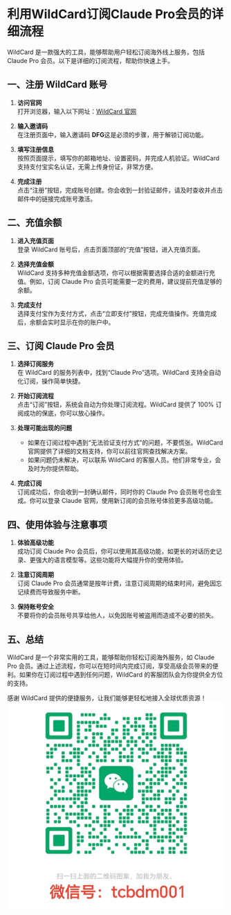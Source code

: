 # 利用WildCard订阅Claude Pro会员的详细流程

WildCard 是一款强大的工具，能够帮助用户轻松订阅海外线上服务，包括 Claude Pro 会员。以下是详细的订阅流程，帮助你快速上手。

## 一、注册 WildCard 账号

1. **访问官网**  
   打开浏览器，输入以下网址：[WildCard 官网](https://yeka.ai/i/DFG)

2. **输入邀请码**  
   在注册页面中，输入邀请码 **DFG**这是必须的步骤，用于解锁订阅功能。

3. **填写注册信息**  
   按照页面提示，填写你的邮箱地址、设置密码，并完成人机验证。WildCard 支持支付宝实名认证，无需上传身份证，非常方便。

4. **完成注册**  
   点击“注册”按钮，完成账号创建。你会收到一封验证邮件，请及时查收并点击邮件中的链接完成账号激活。

## 二、充值余额

1. **进入充值页面**  
   登录 WildCard 账号后，点击页面顶部的“充值”按钮，进入充值页面。

2. **选择充值金额**  
   WildCard 支持多种充值金额选项，你可以根据需要选择合适的金额进行充值。例如，订阅 Claude Pro 会员可能需要一定的费用，建议提前充值足够的余额。

3. **完成支付**  
   选择支付宝作为支付方式，点击“立即支付”按钮，完成充值操作。充值完成后，余额会实时显示在你的账户中。

## 三、订阅 Claude Pro 会员

1. **选择订阅服务**  
   在 WildCard 的服务列表中，找到“Claude Pro”选项。WildCard 支持全自动化订阅，操作简单快捷。

2. **开始订阅流程**  
   点击“订阅”按钮，系统会自动为你处理订阅流程。WildCard 提供了 100% 订阅成功的保底，你可以放心操作。

3. **处理可能出现的问题**  
   - 如果在订阅过程中遇到“无法验证支付方式”的问题，不要慌张。WildCard 官网提供了详细的文档支持，你可以前往官网查找解决方案。
   - 如果问题仍未解决，可以联系 WildCard 的客服人员。他们非常专业，会及时为你提供帮助。

4. **完成订阅**  
   订阅成功后，你会收到一封确认邮件，同时你的 Claude Pro 会员账号也会生成。你可以登录 Claude 官网，使用新订阅的会员账号体验更多高级功能。

## 四、使用体验与注意事项

1. **体验高级功能**  
   成功订阅 Claude Pro 会员后，你可以使用其高级功能，如更长的对话历史记录、更强大的语言模型等。这些功能将大幅提升你的使用体验。

2. **注意订阅周期**  
   订阅 Claude Pro 会员通常是按年计费，注意订阅周期的结束时间，避免因忘记续费而导致服务中断。

3. **保持账号安全**  
   不要将你的会员账号共享给他人，以免因账号被盗用而造成不必要的损失。

## 五、总结

WildCard 是一个非常实用的工具，能够帮助你轻松订阅海外服务，如 Claude Pro 会员。通过上述流程，你可以在短时间内完成订阅，享受高级会员带来的便利。如果你在订阅过程中遇到任何问题，WildCard 的客服团队会为你提供全方位的支持。

感谢 WildCard 提供的便捷服务，让我们能够更轻松地接入全球优质资源！
![微信图片](/images/wechat.jpg)
